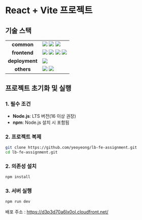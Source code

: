 # React + Vite 프로젝트

## 기술 스택
<table>
  <tr>
    <td align="center"><b>common</b></td>
    <td>
      <img src="https://img.shields.io/badge/Typescript-%23007ACC.svg?style=flat&logo=typescript&logoColor=white" />
      <img src="https://img.shields.io/badge/ESLint-4B3263?style=flat&logo=eslint&logoColor=white" />
      <img src="https://img.shields.io/badge/Prettier-F7B93E?style=flat&logo=Prettier&logoColor=white" />
    </td>
  </tr>
  <tr>
    <td align="center"><b>frontend</b></td>
    <td>
      <img src="https://img.shields.io/badge/React@v18.3.1-%2320232a.svg?style=flat&logo=React&logoColor=%2361DAFB" />
      <img src="https://img.shields.io/badge/React%20Query-FF4154?style=flat&logo=react%20query&logoColor=white" />
      <img src="https://img.shields.io/badge/Zod-000000?style=flat&logo=zod&logoColor=white" />
      <img src="https://img.shields.io/badge/TailwindCss-06B6D4.svg?style=flat&logo=tailwindcss&logoColor=white" />
    </td>
  </tr>
  <tr>
    <td align="center"><b>deployment</b></td>
    <td>
      <img src="https://img.shields.io/badge/AWS-000000?style=flat&logo=amazonwebservices&logoColor=yellow" />
  </tr>
  <tr>
    <td align="center"><b>others</b></td>
    <td>
      <img src="https://img.shields.io/badge/Notion-%23000000.svg?style=flat&logo=notion&logoColor=white" />
      <img src="https://img.shields.io/badge/figma-ffffff?style=flat&logo=figma" />
    </td>
  </tr>
</table>

## 프로젝트 초기화 및 실행

### 1. **필수 조건**
- **Node.js**: LTS 버전(16 이상 권장)
- **npm**: Node.js 설치 시 포함됨

### 2. **프로젝트 복제**
```bash
git clone https://github.com/yeoyeong/lb-fe-assignment.git
cd lb-fe-assignment.git
```

### 2. **의존성 설치**
```bash
npm install
```

### 3. **서버 실행**
```bash
npm run dev
```


배포 주소 : https://d3p3d70a6lx0ol.cloudfront.net/